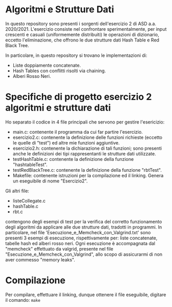 # Algoritmi e Strutture Dati

In questo repository sono presenti i sorgenti dell'esercizio 2 di ASD a.a. 2020/2021.
L'esercizio consiste nel confrontare sperimentalmente, per input crescenti e casuali (uniformemente distribuiti) le operazioni di dizionario, eccetto l'eliminazione, che offrono le due strutture dati Hash Table e Red Black Tree.

In particolare, in questo repository si trovano le implementazioni di:

- Liste doppiamente concatenate.
- Hash Tables con conflitti risolti via chaining.
- Alberi Rosso Neri.

# Specifiche di progetto esercizio 2 algoritmi e strutture dati

Ho separato il codice in 4 file principali che servono per gestire l'esericizio:

- main.c: contenente il programma da cui far partire l'esercizio.
- esercizio2.c:       contenente la definizione delle funzioni richieste (eccetto le quelle di "test") ed altre mie funzioni aggiuntive.
- esercizio2.h:       contenente la dichiarazione di tali funzioni; sono presenti anche le definizioni dei tipi rappresentanti le strutture dati utilizzate.
- testHashTable.c:    contenente la definizione della funzione "hashtableTest".
- testRedBlackTree.c: contenente la definizione della funzione "rbtTest".
- Makefile: contenente istruzioni per la compilazione ed il linking. Genera un eseguibile di nome "Esercizio2".

Gli altri file:

- listeCollegate.c
- hashTable.c
- rbt.c

contengono degli esempi di test per la verifica del corretto funzionamento degli algoritmi da applicare alle due strutture dati, tradotti in programmi.
In particolare, nel file 'Esecuzione_e_Memcheck_con_Valgrind.txt' sono presenti 3 esempi di esecuzione, rispettivamente per: liste concatenate, tabelle hash ed alberi rosso neri.
Ogni esecuzione è accompagnata dal "memcheck" effettuato da valgrid, presente nel file "Esecuzione_e_Memcheck_con_Valgrind", allo scopo di assicurarmi di non aver commesso "memory leaks".

# Compilazione
Per compilare, effettuare il linking, dunque ottenere il file eseguibile, digitare il comando: `make` 

